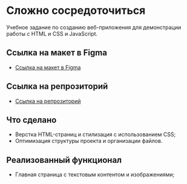 # Сложно сосредоточиться

Учебное задание по созданию веб-приложения для демонстрации работы с HTML и CSS и JavaScript.

## Ссылка на макет в Figma

- [Ссылка на макет в Figma](https://www.figma.com/design/lCqDbWjgllgJtb2hmCqfyX/%236-Сложно-сосредоточиться?node-id=0-1&t=a5WuxLYJb5UkmkLZ-0)

## Ссылка на репрозиторий

- [Ссылка на репрозиторий](https://github.com/Ivan-Pavlov2/slozhno-sosredotochitsya.git)

## Что сделано

- Верстка HTML-страниц и стилизация с использованием CSS;
- Оптимизация структуры проекта и организации файлов.

## Реализованный функционал

- Главная страница с текстовым контентом и изображениями;
